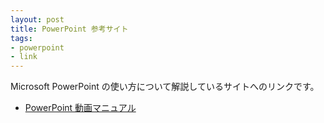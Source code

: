 ```yaml
---
layout: post
title: PowerPoint 参考サイト
tags:
- powerpoint
- link
---
```

Microsoft PowerPoint の使い方について解説しているサイトへのリンクです。

- [PowerPoint 動画マニュアル](http://www.dougamanual.com/webdemo/ppt2007.html)


